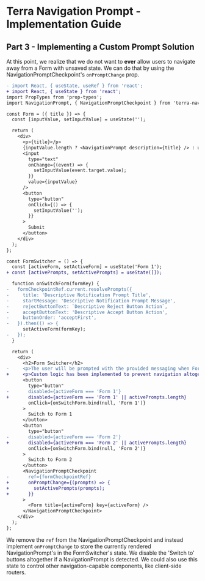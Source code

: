 # Terra Navigation Prompt - Implementation Guide

## Part 3 - Implementing a Custom Prompt Solution

At this point, we realize that we do not want to **ever** allow users to navigate away from a Form with unsaved state. We can do that by using the NavigationPromptCheckpoint's `onPromptChange` prop.

```diff
- import React, { useState, useRef } from 'react';
+ import React, { useState } from 'react';
import PropTypes from 'prop-types';
import NavigationPrompt, { NavigationPromptCheckpoint } from 'terra-navigation-prompt';

const Form = ({ title }) => {
  const [inputValue, setInputValue] = useState('');

  return (
    <div>
      <p>{title}</p>
      {inputValue.length ? <NavigationPrompt description={title} /> : undefined}
      <input
        type="text"
        onChange={(event) => {
          setInputValue(event.target.value);
        }}
        value={inputValue}
      />
      <button
        type="button"
        onClick={() => {
          setInputValue('');
        }}
      >
        Submit
      </button>
    </div>
  );
};

const FormSwitcher = () => {
  const [activeForm, setActiveForm] = useState('Form 1');
+ const [activePrompts, setActivePrompts] = useState([]);

  function onSwitchForm(formKey) {
-   formCheckpointRef.current.resolvePrompts({
-     title: 'Descriptive Notification Prompt Title',
-     startMessage: 'Descriptive Notification Prompt Message',
-     rejectButtonText: `Descriptive Reject Button Action`,
-     acceptButtonText: 'Descriptive Accept Button Action',
-     buttonOrder: 'acceptFirst',
-   }).then(() => {
      setActiveForm(formKey);
-   });
  }

  return (
    <div>
      <h2>Form Switcher</h2>
-     <p>The user will be prompted with the provided messaging when Forms are switched with unsaved changes present.</p>
+     <p>Custom logic has been implemented to prevent navigation altogether when NavigationPrompts are present.</p>
      <button
        type="button"
-       disabled={activeForm === 'Form 1'}
+       disabled={activeForm === 'Form 1' || activePrompts.length}
        onClick={onSwitchForm.bind(null, 'Form 1')}
      >
        Switch to Form 1
      </button>
      <button
        type="button"
-       disabled={activeForm === 'Form 2'}
+       disabled={activeForm === 'Form 2' || activePrompts.length}
        onClick={onSwitchForm.bind(null, 'Form 2')}
      >
        Switch to Form 2
      </button>
      <NavigationPromptCheckpoint
-       ref={formCheckpointRef}
+       onPromptChange={(prompts) => {
+         setActivePrompts(prompts);
+       }}
      >
        <Form title={activeForm} key={activeForm} />
      </NavigationPromptCheckpoint>
    </div>
  );
};
```

We remove the `ref` from the NavigationPromptCheckpoint and instead implement `onPromptChange` to store the currently rendered NavigationPrompt's in the FormSwitcher's state. We disable the 'Switch to' buttons altogether if a NavigationPrompt is detected. We could also use this state to control other navigation-capable components, like client-side routers.
